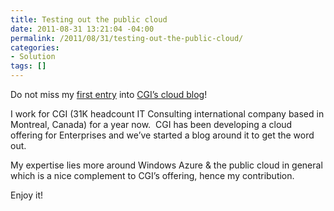 ```yaml
---
title: Testing out the public cloud
date: 2011-08-31 13:21:04 -04:00
permalink: /2011/08/31/testing-out-the-public-cloud/
categories:
- Solution
tags: []
---
```

<p>Do not miss my <a href="http://www.cgi.com/en/blog/cloud/testing-out-public-cloud">first entry</a> into <a href="http://www.cgi.com/en/blog/cloud">CGI’s cloud blog</a>!</p>  <p>I work for CGI (31K headcount IT Consulting international company based in Montreal, Canada) for a year now.&#160; CGI has been developing a cloud offering for Enterprises and we’ve started a blog around it to get the word out.</p>  <p>My expertise lies more around Windows Azure &amp; the public cloud in general which is a nice complement to CGI’s offering, hence my contribution.</p>  <p>Enjoy it!</p>